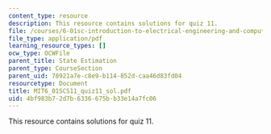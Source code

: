 ```yaml
---
content_type: resource
description: This resource contains solutions for quiz 11.
file: /courses/6-01sc-introduction-to-electrical-engineering-and-computer-science-i-spring-2011/4bf983b72d7b6336675bb33e14a7fc06_MIT6_01SCS11_quiz11_sol.pdf
file_type: application/pdf
learning_resource_types: []
ocw_type: OCWFile
parent_title: State Estimation
parent_type: CourseSection
parent_uid: 78921a7e-c8e9-b114-852d-caa46d83fd04
resourcetype: Document
title: MIT6_01SCS11_quiz11_sol.pdf
uid: 4bf983b7-2d7b-6336-675b-b33e14a7fc06
---
```

This resource contains solutions for quiz 11.

